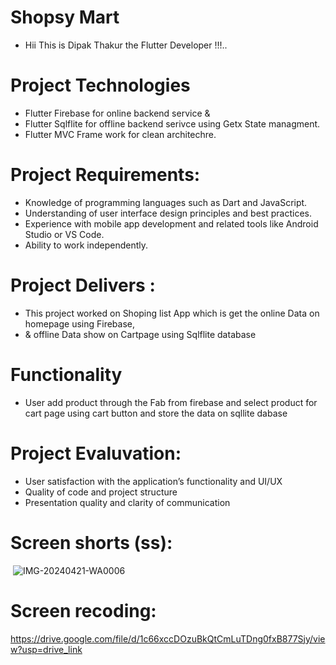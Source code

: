 # Shopsy Mart
- Hii This is Dipak Thakur the Flutter Developer !!!..
# Project Technologies
- Flutter Firebase for online backend service &
- Flutter Sqlflite for offline backend serivce using Getx State managment.
- Flutter MVC Frame work for clean architechre.
# Project Requirements:
- Knowledge of programming languages such as Dart and JavaScript.
- Understanding of user interface design principles and best practices.
- Experience with mobile app development and related tools like Android Studio or VS Code.
- Ability to work independently.
# Project Delivers :
- This project worked on Shoping list App which is get the online Data on homepage using Firebase,
- & offline Data show on Cartpage using Sqlflite database
# Functionality
- User add product through the Fab from firebase and select  product for cart page using  cart button and store the data on sqllite dabase
# Project Evaluvation:
- User satisfaction with the application’s functionality and UI/UX
- Quality of code and project structure
- Presentation quality and clarity of communication
# Screen shorts (ss):
<img src> ![IMG-20240421-WA0006](https://github.com/dipak2005/shopsy_app_final/assets/143473007/277a95e9-7656-4a99-8c33-c0d248d7b53e)
# Screen recoding:
https://drive.google.com/file/d/1c66xccDOzuBkQtCmLuTDng0fxB877Sjy/view?usp=drive_link




